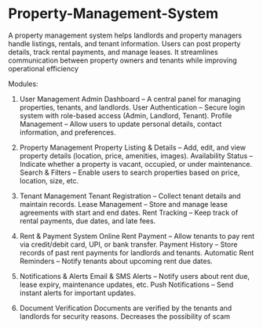 # Property-Management-System

A property management system helps landlords and property managers handle listings, rentals, 
and tenant information. Users can post property details, track rental payments, and manage 
leases. It streamlines communication between property owners and tenants while improving 
operational efficiency




Modules:
1. User Management
Admin Dashboard – A central panel for managing properties, tenants, and landlords.
User Authentication – Secure login system with role-based access (Admin, Landlord, Tenant).
Profile Management – Allow users to update personal details, contact information, and preferences.

2. Property Management
Property Listing & Details – Add, edit, and view property details (location, price, amenities, images).
Availability Status – Indicate whether a property is vacant, occupied, or under maintenance.
Search & Filters – Enable users to search properties based on price, location, size, etc.

3. Tenant Management
Tenant Registration – Collect tenant details and maintain records.
Lease Management – Store and manage lease agreements with start and end dates.
Rent Tracking – Keep track of rental payments, due dates, and late fees.

4. Rent & Payment System
Online Rent Payment – Allow tenants to pay rent via credit/debit card, UPI, or bank transfer.
Payment History – Store records of past rent payments for landlords and tenants.
Automatic Rent Reminders – Notify tenants about upcoming rent due dates.

5. Notifications & Alerts
Email & SMS Alerts – Notify users about rent due, lease expiry, maintenance updates, etc.
Push Notifications – Send instant alerts for important updates.

6. Document Verification
   Documents are verified by the tenants and landlords for security reasons.
   Decreases the possibility of scam

